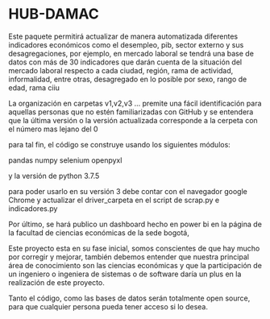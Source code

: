 # HUB-DAMAC

Este paquete permitirá actualizar de manera automatizada diferentes indicadores económicos como el desempleo, pib, sector externo y sus desagregaciones, por ejemplo,
en mercado laboral se tendrá una base de datos con más de 30 indicadores que darán cuenta de la situación del mercado laboral respecto a cada ciudad, región, rama de actividad,
informalidad, entre otras, desagregado en lo posible por sexo, rango de edad, rama ciiu

La organización en carpetas v1,v2,v3 ... premite una fácil identificación para aquellas personas que no estén familiarizadas con GitHub y se entendera que la última versión o la versión actualizada corresponde a la cerpeta con el número mas lejano del 0

para tal fin, el código se construye usando los siguientes módulos:

pandas
numpy
selenium
openpyxl

y la versión de python 3.7.5

para poder usarlo en su versión 3 debe contar con el navegador google Chrome y actualizar el driver_carpeta en el script de scrap.py e indicadores.py 

Por último, se hará publico un dashboard hecho en power bi en la página de la facultad de ciencias económicas de la sede bogotá, 

Este proyecto esta en su fase inicial, somos conscientes de que hay mucho por corregir y mejorar, también debemos entender que nuestra principal área de conocimiento
son las ciencias económicas y que la participación de un ingeniero o ingeniera de sistemas o de software daría un plus en la realización de este proyecto.

Tanto el código, como las bases de datos serán totalmente open source, para que cualquier persona pueda tener acceso si lo desea.
